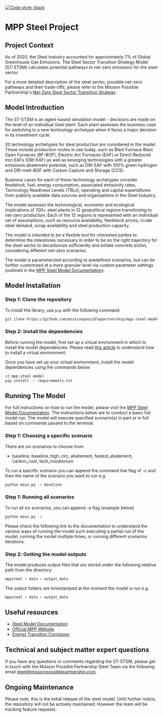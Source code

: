 [![Code style: black](https://img.shields.io/badge/code%20style-black-000000.svg)](https://github.com/psf/black)

# MPP Steel Project

## Project Context

As of 2020, the Steel Industry accounted for approximately 7% of Global Greenhouse Gas Emissions. The Steel Sector Transition Strategy Model (ST-STSM) calculates potential pathways to net-zero emissions for the steel sector.

For a more detailed description of the steel sector, possible net-zero pathways and their trade-offs, please refer to the Mission Possible Partnership's [Net-Zero Steel Sector Transition Strategy](https://missionpossiblepartnership.org/action-sectors/steel/).

## Model Introduction

The ST-STSM is an agent-based simulation model - decisions are made on the level of an individual steel plant. Each plant assesses the business case for switching to a new technology archetype when it faces a major decision in its investment cycle.

20 technology archetypes for steel production are considered in the model. These include production routes in use today, such as Blast Furnace Blast Open Furnaces (BF-BOF), Electric Arc Furnaces (EAF) or Direct Reduced Iron EAFs (DRI-EAF) as well as emerging technologies with a greater emissions abatement potential, such as DRI-EAF with 100% green hydrogen and DRI-melt-BOF with Carbon Capture and Storage (CCS).

Business cases for each of these technology archetypes consider feedstock, fuel, energy consumption, associated emissivity rates, Technology Readiness Levels (TRLs), operating and capital expenditures from publicly available data sources and organisations in the Steel Industry.

The model assesses the technological, economic and ecological implications of 700+ steel plants in 12 geopolitical regions transitioning to net-zero production. Each of the 12 regions is represented with an individual set of assumptions, such as resource availability, feedstock prices, crude steel demand, scrap availability and steel production capacity.

The model is intended to be a flexible tool for interested parties to determine the milestones necessary in order to be on the right trajectory for the steel sector to decarbonize sufficiently and initiate concrete action, considering different net-zero scenarios.

The model is parameterized according to predefined scenarios, but can be further customized at a more granular level via custom parameter settings (outlined in the [MPP Steel Model Documentation](https://mpp.gitbook.io/mpp-steel-model/)).

## Model Installation

### Step 1: Clone the repository

To install the library, use `pip` with the following command:

```bash
git clone https://github.com/missionpossiblepartnership/mpp-steel-model.git
```

### Step 2: Install the dependencies

Before running the model, first set up a virtual environment in which to install the model dependencies. Please read [this article](https://docs.python-guide.org/dev/virtualenvs) to understand how to install a virtual environment.

Once you have set up your virtual environment, install the model dependencies using the commands below.

```bash
cd mpp-steel-model
pip install -r requirements.txt
```

## Running The Model

For full instructions on how to run the model, please visit the [MPP Steel Model Documentation](https://mpp.gitbook.io/mpp-steel-model/).
The instructions below are to conduct a basic full model run. The model will execute specified scenario(s) in part or in full based on commands passed to the terminal.

### Step 1: Choosing a specific scenario

There are six scenarios to choose from

- baseline, baseline_high_circ, abatement, fastest_abatement, carbon_cost, tech_moratorium

To run a specific scenario you can append the command line flag of -c and then the name of the scenario you want to run e.g.

```bash
python main.py -c baseline
```

### Step 1: Running all scenarios

To run all six scenarios, you can append -a flag (example below)

```bash
python main.py -a
```

Please check the following link to the documentation to understand the various ways of running the model such executing a partial run of the model, running the model multiple times, or running different scenarios iterations.

### Step 2: Getting the model outputs

The model produces output files that are stored under the following relative path from the directory:

```bash
mppsteel > data > output_data
```

The output folders are timestamped at the moment the model is run e.g.

```bash
mppsteel > data > output_data
```

## Useful resources

- [Steel Model Documentation](https://mpp.gitbook.io/mpp-steel-model/)
- [Official MPP Website](https://missionpossiblepartnership.org/)
- [Energy Transition Comission](https://www.energy-transitions.org/)

## Technical and subject matter expert questions

If you have any questions or comments regarding the ST-STSM, please get in touch with the Mission Possible Partnership Steel Team via the following email [steel@missionpossiblepartnership.com](mailto:steel@missionpossiblepartnership.com).

## Ongoing Maintenance

Please note, this is the initial release of the steel model. 
Until further notice, the repository will not be actively maintained. However the team will be tracking feature requests.